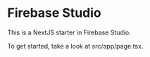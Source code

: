 # Firebase Studio

This is a NextJS starter in Firebase Studio.

To get started, take a look at src/app/page.tsx.

<!-- Finalizing for Vercel -->